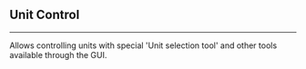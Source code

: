 ## Unit Control

--------------------------------------

Allows controlling units with special 'Unit selection tool' and other tools available through the GUI.
